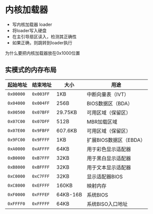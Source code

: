 # 内核加载器

- 写内核加载器 loader
- 将loader写入硬盘
- 在主引导扇区读入，检测其正确性
- 如果正确，则跳转到loader执行


为什么要把内核加载器放在0x1000位置

## 实模式的内存布局

|起始地址|结束地址|大小|用途|
|-|-|-|-|
|`0x00000`| `0x003FF`|1KB|中断向量表（IVT）|
|`0x04000`| `0x004FF`|256B|BIOS数据区（BDA）|
|`0x00500`| `0x07BFF`|29.75KB|可用区域（保留区）|
|`0x07C00`| `0x07DFF`|512B|MBR加载区域|
|`0x07E00`| `0x9FBFF`|607.6KB|可用区域（保留区）|
|`0x9FC00`| `0x9FFFF`|1KB|扩展BIOS数据区（EBDA）|
|`0xA0000`| `0xAFFFF`|64KB|用于彩色显示适配器|
|`0xB0000`| `0xB7FFF`|32KB|用于黑白显示适配器|
|`0xB8000`| `0xBFFFF`|32KB|用于文本显示适配器|
|`0xC0000`| `0xC7FFF`|32KB|显示适配器BIOS|
|`0xC8000`| `0xEFFFF`|160KB|映射内存|
|`0xF0000`| `0xFFFEF`|64KB-16B|系统BIOS|
|`0xFFFF0`| `0xFFFFF`|64KB|系统BISO入口地址|